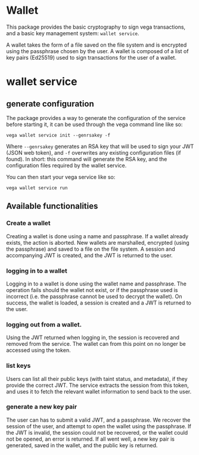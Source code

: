 Wallet
======

This package provides the basic cryptography to sign vega transactions, and a basic key management system: `wallet service`.

A wallet takes the form of a file saved on the file system and is encrypted using the passphrase chosen by the user.
A wallet is composed of a list of key pairs (Ed25519) used to sign transactions for the user of a wallet.

# wallet service

## generate configuration

The package provides a way to generate the configuration of the service before starting it, it can be used through the vega command line like so:

```shell
vega wallet service init --genrsakey -f
```

Where `--genrsakey` generates an RSA key that will be used to sign your JWT (JSON web token), and `-f` overwrites any existing configuration files (if found).
In short: this command will generate the RSA key, and the configuration files required by the wallet service.

You can then start your vega service like so:
```shell
vega wallet service run
```

## Available functionalities

### Create a wallet
Creating a wallet is done using a name and passphrase. If a wallet already exists, the action is aborted. New wallets are marshalled, encrypted (using the passphrase) and saved to a file on the file system.
A session and accompanying JWT is created, and the JWT is returned to the user.

### logging in to a wallet
Logging in to a wallet is done using the wallet name and passphrase.
The operation fails should the wallet not exist, or if the passphrase used is incorrect (i.e. the passphrase cannot be used to decrypt the wallet).
On success, the wallet is loaded, a session is created and a JWT is returned to the user.

### logging out from a wallet.
Using the JWT returned when logging in, the session is recovered and removed from the service. The wallet can from this point on no longer be accessed using the token.

### list keys
Users can list all their public keys (with taint status, and metadata), if they provide the correct JWT. The service extracts the session from this token, and uses it to fetch the relevant wallet information to send back to the user.

### generate a new key pair
The user can has to submit a valid JWT, and a passphrase. We recover the session of the user, and attempt to open the wallet using the passphrase. If the JWT is invalid, the session could not be recovered, or the wallet could not be opened, an error is returned.
If all went well, a new key pair is generated, saved in the wallet, and the public key is returned.
